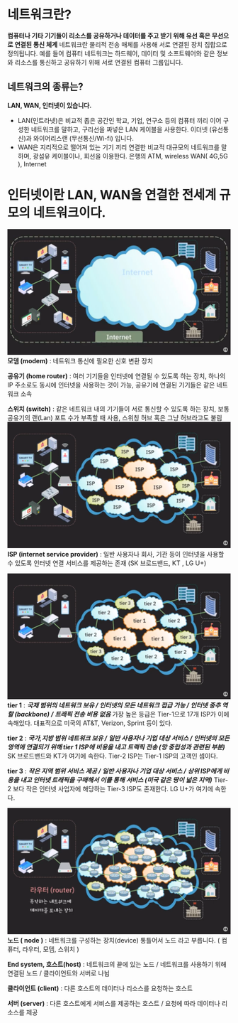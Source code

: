 # 네트워크란?

**컴퓨터나 기타 기기들이 리소스를 공유하거나 데이터를 주고 받기 위해 유선 혹은 무선으로 연결된 통신 체계**
네트워크란 물리적 전송 매체를 사용해 서로 연결된 장치 집합으로 정의됩니다. 예를 들어 컴퓨터 네트워크는 하드웨어, 데이터 및 소프트웨어와 같은 정보와 리소스를 통신하고 공유하기 위해 서로 연결된 컴퓨터 그룹입니다.

## 네트워크의 종류는?

**LAN, WAN, 인터넷이 있습니다.**

- LAN(인트라넷)은 비교적 좁은 공간인 학교, 기업, 연구소 등의 컴퓨터 끼리 이어 구성한 네트워크를 말하고, 구리선을 짜넣은 LAN 케이블을 사용한다.
  이더넷 (유선통신)과 와이어리스랜 (무선통신/Wi-fi) 입니다.
- WAN은 지리적으로 떨어져 있는 기기 끼리 연결한 비교적 대규모의 네트워크를 말하며, 광섬유 케이블이나, 회선을 이용한다.
  은행의 ATM, wireless WAN( 4G,5G ), Internet

# 인터넷이란 LAN, WAN을 연결한 전세계 규모의 네트워크이다.

![Alt text](image/Internet.png)
**모뎀 (modem)** : 네트워크 통신에 필요한 신호 변환 장치

**공유기 (home router)** : 여러 기기들을 인터넷에 연결될 수 있도록 하는 장치, 하나의 IP 주소로도 동시에 인터넷을 사용하는 것이 가능, 공유기에 연결된 기기들은 같은 네트워크 소속

**스위치 (switch)** : 같은 네트워크 내의 기기들이 서로 통신할 수 있도록 하는 장치, 보통 공유기의 랜(Lan) 포트 수가 부족할 때 사용, 스위칭 허브 혹은 그냥 허브라고도 불림
![Alt text](image/ISP.png)
**ISP (internet service provider)** : 일반 사용자나 회사, 기관 등이 인터넷을 사용할 수 있도록 인터넷 연결 서비스를 제공하는 존재
(SK 브로드밴드, KT , LG U+)

![Alt text](image/Tier.png)
**tier 1** : **_국제 범위의 네트워크 보유 / 인터넷의 모든 네트워크 접급 가능 / 인터넷 중추 역할 (backbone) / 트래픽 전송 비용 없음_**
가장 높은 등급은 Tier-1으로 17개 ISP가 이에 속해있다. 대표적으로 미국의 AT&T, Verizon, Sprint 등이 있다.

**tier 2** : **_국가,지방 범위 네트워크 보유 / 일반 사용자나 기업 대상 서비스 / 인터넷의 모든 영역에 연결되기 위해 tier 1 ISP에 비용을 내고 트랙픽 전송 (망 중립성과 관련된 부분)_**
SK 브로드밴드와 KT가 여기에 속한다.
Tier-2 ISP는 Tier-1 ISP의 고객인 셈이다.

**tier 3** : **_작은 지역 범위 서비스 제공 / 일반 사용자나 기업 대상 서비스 / 상위 ISP에게 비용을 내고 인터넷 트래픽을 구매해서 이를 통해 서비스 (미국 같은 땅이 넓은 지역)_**
Tier-2 보다 작은 인터넷 사업자에 해당하는 Tier-3 ISP도 존재한다. LG U+가 여기에 속한다.

![Alt text](image/router.png)
**노드 ( node )** : 네트워크를 구성하는 장치(device) 통틀어서 노드 라고 부릅니다. ( 컴퓨터, 라우터, 모뎀, 스위치 )

**End system, 호스트(host)** : 네트워크의 끝에 있는 노드 / 네트워크를 사용하기 위해 연결된 노드 / 클라이언트와 서버로 나뉨

**클라이언트 (client)** : 다른 호스트의 데이터나 리소스를 요청하는 호스트

**서버 (server)** : 다른 호스트에게 서비스를 제공하는 호스트 / 요청에 따라 데이터나 리소스를 제공
